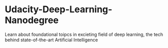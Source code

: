 # Udacity-Deep-Learning-Nanodegree
Learn about foundational toipcs in excieting field of deep learning, the tech behind state-of-the-art Artificial Intelligence 

